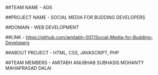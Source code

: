 ##TEAM NAME - 
ADS

##PROJECT NAME -
SOCIAL MEDIA FOR BUDDING DEVELOPERS

##DOMAIN - 
WEB DEVELOPMENT 

##LINK - 
https://github.com/amitabh-007/Social-Media-for-Budding-Developers

##ABOUT PROJECT - 
HTML, CSS, JAVASCRIPT, PHP

##TEAM MEMBERS -
AMITABH ANUBHAB
SUBHASIS MOHANTY
MAHAPRASAD DALAI
